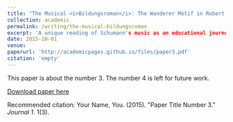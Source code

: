 ```yaml
---
title: "The Musical <i>Bildungsroman</i>: The Wanderer Motif in Robert Schumann's Piano Compositions"
collection: academic
permalink: /writing/the-musical-bildungsroman
excerpt: 'A unique reading of Schumann's music as an educational journey rooted in 19th-century German Romanticism.'
date: 2015-10-01
venue: 
paperurl: 'http://academicpages.github.io/files/paper3.pdf'
citation: 'empty'
---
```

This paper is about the number 3. The number 4 is left for future work.

[Download paper here](http://academicpages.github.io/files/paper3.pdf)

Recommended citation: Your Name, You. (2015). "Paper Title Number 3." <i>Journal 1</i>. 1(3).
